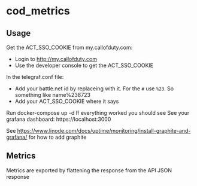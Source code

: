 # cod_metrics 

## Usage

Get the ACT_SSO_COOKIE from my.callofduty.com:
- Login to http://my.callofduty.com
- Use the developer console to get the ACT_SSO_COOKIE

In the telegraf.conf file:
- Add your battle.net id by replaceing <battleid> with it. For the `#` use `%23`. So something like name%238723
- Add your ACT_SSO_COOKIE where it says <cookie>

Run docker-compose up -d
If everything worked you should see
See your grafana dashboard: https://localhost:3000

See https://www.linode.com/docs/uptime/monitoring/install-graphite-and-grafana/ for how to add graphite

## Metrics
Metrics are exported by flattening the response from the API JSON response  
